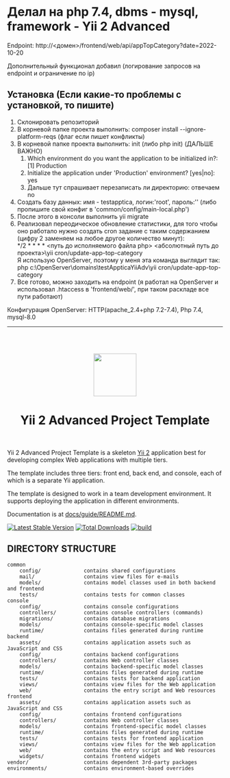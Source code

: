 <h1>Делал на php 7.4, dbms - mysql, framework - Yii 2 Advanced</h1>
<p>Endpoint: http://<домен>/frontend/web/api/appTopCategory?date=2022-10-20</p>
<p>Дополнительный функционал добавил (логирование запросов на endpoint и ограничение по ip)</p>
<h2>Установка (Если какие-то проблемы с установкой, то пишите)</h2>
<ol>   
    <li>Склонировать репозиторий</li>
    <li>В корневой папке проекта выполнить: composer install --ignore-platform-reqs (флаг если пишет конфликты)</li>
    <li>В корневой папке проекта выполнить: init (либо php init) (ДАЛЬШЕ ВАЖНО)
        <ol>
            <li>Which environment do you want the application to be initialized in?: [1] Production </li>
            <li>Initialize the application under 'Production' environment? [yes|no]: yes</li>
            <li>Дальше тут спрашивает перезаписать ли директорию: отвечаем no</li>
        </ol>
    </li>
    <li>Создать базу данных: имя - testapptica, логин:'root', пароль:'' (либо пропишите свой конфиг в 'common/config/main-local.php')</li>
    <li>После этого в консоли выполнить yii migrate</li>
    <li>Реализовал переодическое обновление статистики, для того чтобы оно работало нужно создать cron задание с таким содержанием (цифру 2 заменяем на любое другое количество минут):
    <br>
    */2 * * * * <путь до исполняемого файла php> <абсолютный путь до проекта>\yii cron/update-app-top-category
    <br>
    Я использую OpenServer, поэтому у меня эта команда выглядит так:<br>
    php c:\OpenServer\domains\testAppticaYiiAdv\yii cron/update-app-top-category
    <br>
    </li>
    <li>Все готово, можно заходить на endpoint (я работал на OpenServer и использовал .htaccess в 'frontend/web/', при таком раскладе все пути работают)</li>
</ol>
<p>Конфигурация OpenServer: HTTP(apache_2.4+php 7.2-7.4), Php 7.4, mysql-8.0 </p>
<hr>
<br><br>

<p align="center">
    <a href="https://github.com/yiisoft" target="_blank">
        <img src="https://avatars0.githubusercontent.com/u/993323" height="100px">
    </a>
    <h1 align="center">Yii 2 Advanced Project Template</h1>
    <br>
</p>

Yii 2 Advanced Project Template is a skeleton [Yii 2](http://www.yiiframework.com/) application best for
developing complex Web applications with multiple tiers.

The template includes three tiers: front end, back end, and console, each of which
is a separate Yii application.

The template is designed to work in a team development environment. It supports
deploying the application in different environments.

Documentation is at [docs/guide/README.md](docs/guide/README.md).

[![Latest Stable Version](https://img.shields.io/packagist/v/yiisoft/yii2-app-advanced.svg)](https://packagist.org/packages/yiisoft/yii2-app-advanced)
[![Total Downloads](https://img.shields.io/packagist/dt/yiisoft/yii2-app-advanced.svg)](https://packagist.org/packages/yiisoft/yii2-app-advanced)
[![build](https://github.com/yiisoft/yii2-app-advanced/workflows/build/badge.svg)](https://github.com/yiisoft/yii2-app-advanced/actions?query=workflow%3Abuild)

DIRECTORY STRUCTURE
-------------------

```
common
    config/              contains shared configurations
    mail/                contains view files for e-mails
    models/              contains model classes used in both backend and frontend
    tests/               contains tests for common classes    
console
    config/              contains console configurations
    controllers/         contains console controllers (commands)
    migrations/          contains database migrations
    models/              contains console-specific model classes
    runtime/             contains files generated during runtime
backend
    assets/              contains application assets such as JavaScript and CSS
    config/              contains backend configurations
    controllers/         contains Web controller classes
    models/              contains backend-specific model classes
    runtime/             contains files generated during runtime
    tests/               contains tests for backend application    
    views/               contains view files for the Web application
    web/                 contains the entry script and Web resources
frontend
    assets/              contains application assets such as JavaScript and CSS
    config/              contains frontend configurations
    controllers/         contains Web controller classes
    models/              contains frontend-specific model classes
    runtime/             contains files generated during runtime
    tests/               contains tests for frontend application
    views/               contains view files for the Web application
    web/                 contains the entry script and Web resources
    widgets/             contains frontend widgets
vendor/                  contains dependent 3rd-party packages
environments/            contains environment-based overrides
```
